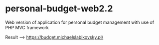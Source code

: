 # personal-budget-web2.2
Web version of application for personal budget management with use of PHP MVC framework

Result —> https://budget.michaelslabikovsky.pl/
